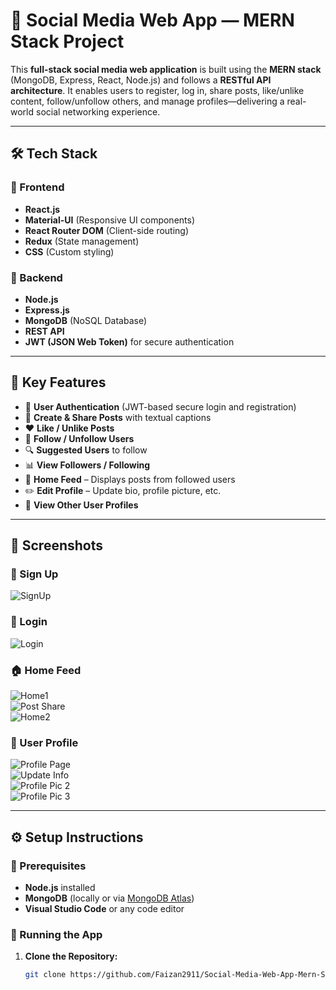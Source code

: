 # 🚀 Social Media Web App — MERN Stack Project

This **full-stack social media web application** is built using the **MERN stack** (MongoDB, Express, React, Node.js) and follows a **RESTful API architecture**. It enables users to register, log in, share posts, like/unlike content, follow/unfollow others, and manage profiles—delivering a real-world social networking experience.  

---

## 🛠️ Tech Stack

### 🔹 Frontend
- **React.js**
- **Material-UI** (Responsive UI components)
- **React Router DOM** (Client-side routing)
- **Redux** (State management)
- **CSS** (Custom styling)

### 🔹 Backend
- **Node.js**
- **Express.js**
- **MongoDB** (NoSQL Database)
- **REST API**
- **JWT (JSON Web Token)** for secure authentication

---

## 🌟 Key Features

- 🔐 **User Authentication** (JWT-based secure login and registration)
- 📝 **Create & Share Posts** with textual captions
- ❤️ **Like / Unlike Posts**
- 👥 **Follow / Unfollow Users**
- 🔍 **Suggested Users** to follow
- 📊 **View Followers / Following**
- 📰 **Home Feed** – Displays posts from followed users
- ✏️ **Edit Profile** – Update bio, profile picture, etc.
- 👤 **View Other User Profiles**

---

## 📸 Screenshots

### 🔐 Sign Up  
![SignUp](https://github.com/Faizan2911/Social-Media-Web-App-Mern-Stack-/assets/117813967/5b901509-12cc-4e6e-a4e7-ebc21b90a7f2)

### 🔑 Login  
![Login](https://github.com/Faizan2911/Social-Media-Web-App-Mern-Stack-/assets/117813967/4666edc8-5ae0-48b8-8570-9b16106d83ab)

### 🏠 Home Feed  
![Home1](https://github.com/Faizan2911/Social-Media-Web-App-Mern-Stack-/assets/117813967/7ff2b394-b96d-4cba-8464-044ecda3076a)  
![Post Share](https://github.com/Faizan2911/Social-Media-Web-App-Mern-Stack-/assets/117813967/44eb4a60-a0fa-4d38-8991-a5dc405f2ee3)  
![Home2](https://github.com/Faizan2911/Social-Media-Web-App-Mern-Stack-/assets/117813967/04ab0731-3e2d-40f5-8177-be234366a563)

### 👤 User Profile  
![Profile Page](https://github.com/Faizan2911/Social-Media-Web-App-Mern-Stack-/assets/117813967/e4ced6cd-e05d-4a19-8cc2-c952e2c80f3b)  
![Update Info](https://github.com/Faizan2911/Social-Media-Web-App-Mern-Stack-/assets/117813967/921938ac-e382-4ef5-b6dd-191b85bed1ca)  
![Profile Pic 2](https://github.com/Faizan2911/Social-Media-Web-App-Mern-Stack-/assets/117813967/6b2ad995-87f9-4698-ac58-7fc0baac81e1)  
![Profile Pic 3](https://github.com/Faizan2911/Social-Media-Web-App-Mern-Stack-/assets/117813967/315caa30-0009-4c36-bd60-05ac97cb64d1)

---

## ⚙️ Setup Instructions

### 🔧 Prerequisites
- **Node.js** installed
- **MongoDB** (locally or via [MongoDB Atlas](https://www.mongodb.com/cloud/atlas))
- **Visual Studio Code** or any code editor

### 🚀 Running the App

1. **Clone the Repository:**
   ```bash
   git clone https://github.com/Faizan2911/Social-Media-Web-App-Mern-Stack-.git
